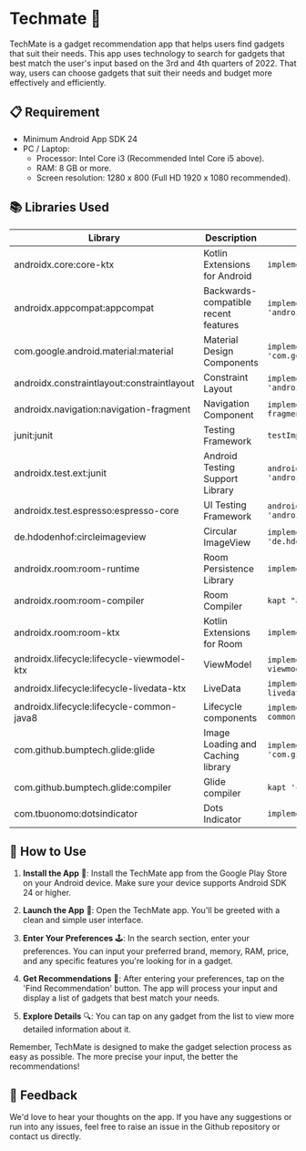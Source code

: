 # Techmate 📱

TechMate is a gadget recommendation app that helps users find gadgets that suit their needs. This app uses technology to search for gadgets that best match the user's input based on the 3rd and 4th quarters of 2022. That way, users can choose gadgets that suit their needs and budget more effectively and efficiently.

## 📋 Requirement
- Minimum Android App SDK 24
- PC / Laptop:
  - Processor: Intel Core i3 (Recommended Intel Core i5 above).
  - RAM: 8 GB or more.
  - Screen resolution: 1280 x 800 (Full HD 1920 x 1080 recommended).

## 📚 Libraries Used

| Library | Description | Implementation |
| --- | --- | --- |
| androidx.core:core-ktx | Kotlin Extensions for Android | `implementation 'androidx.core:core-ktx:1.7.0'` |
| androidx.appcompat:appcompat | Backwards-compatible recent features | `implementation 'androidx.appcompat:appcompat:1.6.1'` |
| com.google.android.material:material | Material Design Components | `implementation 'com.google.android.material:material:1.9.0'` |
| androidx.constraintlayout:constraintlayout | Constraint Layout | `implementation 'androidx.constraintlayout:constraintlayout:2.1.4'` |
| androidx.navigation:navigation-fragment | Navigation Component | `implementation 'androidx.navigation:navigation-fragment:2.5.3'` |
| junit:junit | Testing Framework | `testImplementation 'junit:junit:4.13.2'` |
| androidx.test.ext:junit | Android Testing Support Library | `androidTestImplementation 'androidx.test.ext:junit:1.1.5'` |
| androidx.test.espresso:espresso-core | UI Testing Framework | `androidTestImplementation 'androidx.test.espresso:espresso-core:3.5.1'` |
| de.hdodenhof:circleimageview | Circular ImageView | `implementation 'de.hdodenhof:circleimageview:3.1.0'` |
| androidx.room:room-runtime | Room Persistence Library | `implementation "androidx.room:room-runtime:2.5.1"` |
| androidx.room:room-compiler | Room Compiler | `kapt "androidx.room:room-compiler:2.5.1"` |
| androidx.room:room-ktx | Kotlin Extensions for Room | `implementation "androidx.room:room-ktx:2.5.1"` |
| androidx.lifecycle:lifecycle-viewmodel-ktx | ViewModel | `implementation "androidx.lifecycle:lifecycle-viewmodel-ktx:2.6.1"` |
| androidx.lifecycle:lifecycle-livedata-ktx | LiveData | `implementation "androidx.lifecycle:lifecycle-livedata-ktx:2.6.1"` |
| androidx.lifecycle:lifecycle-common-java8 | Lifecycle components | `implementation "androidx.lifecycle:lifecycle-common-java8:2.6.1"` |
| com.github.bumptech.glide:glide | Image Loading and Caching library | `implementation 'com.github.bumptech.glide:glide:4.14.2'` |
| com.github.bumptech.glide:compiler | Glide compiler | `kapt 'com.github.bumptech.glide:compiler:4.14.2'` |
| com.tbuonomo:dotsindicator | Dots Indicator | `implementation "com.tbuonomo:dotsindicator:4.3"` |

## 📖 How to Use

1. **Install the App** 📲: Install the TechMate app from the Google Play Store on your Android device. Make sure your device supports Android SDK 24 or higher.

2. **Launch the App** 🚀: Open the TechMate app. You'll be greeted with a clean and simple user interface.

3. **Enter Your Preferences** 🕹️: In the search section, enter your preferences. You can input your preferred brand, memory, RAM, price, and any specific features you're looking for in a gadget.

4. **Get Recommendations** 📝: After entering your preferences, tap on the 'Find Recommendation' button. The app will process your input and display a list of gadgets that best match your needs.

5. **Explore Details** 🔍: You can tap on any gadget from the list to view more detailed information about it.

Remember, TechMate is designed to make the gadget selection process as easy as possible. The more precise your input, the better the recommendations!

## 💌 Feedback
We'd love to hear your thoughts on the app. If you have any suggestions or run into any issues, feel free to raise an issue in the Github repository or contact us directly.
